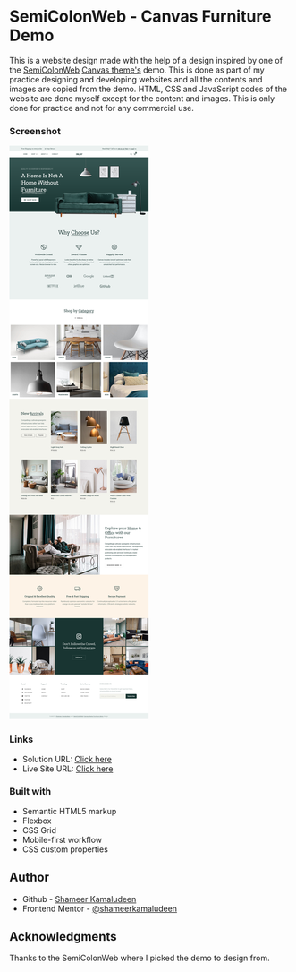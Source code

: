 # SemiColonWeb - Canvas Furniture Demo

This is a website design made with the help of a design inspired by one of the [SemiColonWeb](https://themeforest.net/user/semicolonweb) [Canvas theme's](https://themeforest.net/item/canvas-the-multipurpose-html5-template/9228123?s_rank=1) demo. This is done as part of my practice designing and developing websites and all the contents and images are copied from the demo. HTML, CSS and JavaScript codes of the website are done myself except for the content and images. This is only done for practice and not for any commercial use.

### Screenshot

![](./screenshot.png)

### Links

- Solution URL: [Click here](https://github.com/shameerkamaludeen/canvas-furniture)
- Live Site URL: [Click here](https://shameerkamaludeen.github.io/canvas-furniture/)

### Built with

- Semantic HTML5 markup
- Flexbox
- CSS Grid
- Mobile-first workflow
- CSS custom properties

## Author

- Github - [Shameer Kamaludeen](https://github.com/shameerkamaludeen)
- Frontend Mentor - [@shameerkamaludeen](https://www.frontendmentor.io/profile/shameerkamaludeen)

## Acknowledgments

Thanks to the SemiColonWeb where I picked the demo to design from.